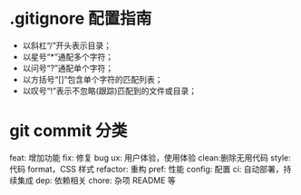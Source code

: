 # .gitignore 配置指南

- 以斜杠“/”开头表示目录；
- 以星号“\*”通配多个字符；
- 以问号“?”通配单个字符；
- 以方括号“[]”包含单个字符的匹配列表；
- 以叹号“!”表示不忽略(跟踪)匹配到的文件或目录；

# git commit 分类

feat: 增加功能
fix: 修复 bug
ux: 用户体验，使用体验
clean:删除无用代码
style: 代码 format，CSS 样式
refactor: 重构
pref: 性能
config: 配置
ci: 自动部署，持续集成
dep: 依赖相关
chore: 杂项 README 等

